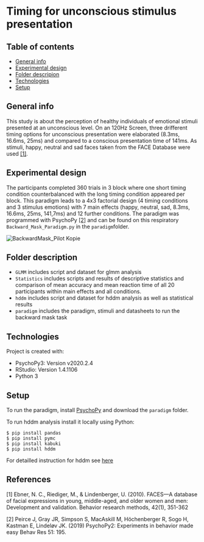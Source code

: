 # Timing for unconscious stimulus presentation

## Table of contents
* [General info](#general-info)
* [Experimental design](#experimental-design)
* [Folder descripion](#folder-description)
* [Technologies](#technologies)
* [Setup](#setup)

## General info
This study is about the perception of healthy individuals of emotional stimuli presented at an unconscious level.
On an 120Hz Screen, three drifferent timing options for unconscious presentation were elaborated (8.3ms, 16.6ms, 25ms) and compared to a conscious presentation time of 141ms. As stimuli, happy, neutral and sad faces taken from the FACE Database were used [[1]](#1).

## Experimental design
The participants completed 360 trials in 3 block where one short timing condition counterbalanced with the long timing condition appeared per block.
This paradigm leads to a 4x3 factorial design (4 timing conditions and 3 stimulus emotions) with 7 main effects (happy, neutral, sad, 8.3ms, 16.6ms, 25ms, 141,7ms) and 12 further conditions. The paradigm was programmed with PsychoPy [[2]](#2) and can be found on this respiratory `Backward_Mask_Paradigm.py` in the `paradigm`folder.


![BackwardMask_Pilot Kopie](https://user-images.githubusercontent.com/54576554/125072227-9c8da700-e0ba-11eb-9e70-c1a72198a427.jpg)

## Folder description

* `GLMM` includes script and dataset for glmm analysis
* `Statistics` includes scripts and results of descriptive statistics and comparison of mean accuracy and mean reaction time of all 20 participants within main effects and all conditions.
* `hddm` includes script and dataset for hddm analysis as well as statistical results
* `paradigm` includes the paradigm, stimuli and datasheets to run the backward mask task

## Technologies
Project is created with:
* PsychoPy3: Version v2020.2.4
* RStudio: Version 1.4.1106
* Python 3
	
	
## Setup
To run the paradigm, install [PsychoPy](https://www.psychopy.org/download.html) and download the `paradigm` folder. 

To run hddm analysis install it locally using Python:

```
$ pip install pandas
$ pip install pymc
$ pip install kabuki
$ pip install hddm

```
For detailled instruction for hddm see [here](http://ski.clps.brown.edu/hddm_docs/)





## References
<a id="1">[1]</a> 
Ebner, N. C., Riediger, M., & Lindenberger, U. (2010). FACES—A database of facial expressions in young, middle-aged, and older women and men: Development and validation. Behavior research methods, 42(1), 351-362

<a id="2">[2]</a> 
Peirce J, Gray JR, Simpson S, MacAskill M, Höchenberger R, Sogo H, Kastman E, Lindeløv JK. (2019) 
        PsychoPy2: Experiments in behavior made easy Behav Res 51: 195. 

